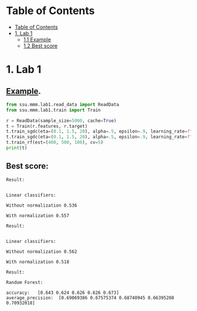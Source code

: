 Table of Contents
=================


* [Table of Contents](#table-of-contents)
* [1. Lab 1](#Lab-1)
  * [1.1 Example](#11-Example)
  * [1.2 Best score](#12-Best-score)


# 1. Lab 1
## [Example](lab1/example.py).

```python
from ssu.mmm.lab1.read_data import ReadData
from ssu.mmm.lab1.train import Train

r = ReadData(sample_size=5000, cache=True)
t = Train(r.features, r.target)
t.train_sgdc(eta=(0.1, 1.5, 20), alpha=.5, epsilon=.9, learning_rate=f"invscaling")
t.train_sgdc(eta=(0.1, 1.5, 20), alpha=.5, epsilon=.9, learning_rate=f"invscaling", normalize=True)
t.train_rf(est=(400, 500, 100), cv=5)
print(t)

```


## Best score:
```commandline
Result:


Linear classifiers:

Without normalization 0.536

With normalization 0.557

Result:


Linear classifiers:

Without normalization 0.562

With normalization 0.518

Result:

Random Forest:

accuracy:	[0.643 0.624 0.626 0.626 0.673]
average_precision:	[0.69069386 0.67575374 0.68740945 0.66395208 0.70932018]
```
